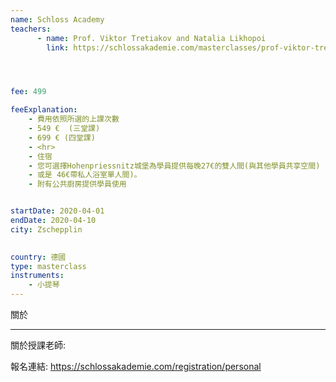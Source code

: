 ```yaml
---
name: Schloss Academy
teachers:
      - name: Prof. Viktor Tretiakov and Natalia Likhopoi
        link: https://schlossakademie.com/masterclasses/prof-viktor-tretiakov-natalia-likhopoi-61




fee: 499

feeExplanation: 
    - 費用依照所選的上課次數
    - 549 €  (三堂課)
    - 699 € (四堂課)
    - <hr>
    - 住宿
    - 您可選擇Hohenpriessnitz城堡為學員提供每晚27€的雙人間(與其他學員共享空間) 
    - 或是 46€帶私人浴室單人間)。
    - 附有公共廚房提供學員使用


startDate: 2020-04-01
endDate: 2020-04-10
city: Zschepplin 
      

country: 德國
type: masterclass
instruments:
    - 小提琴
---
```

關於



<hr/>


關於授課老師:

報名連結: https://schlossakademie.com/registration/personal


